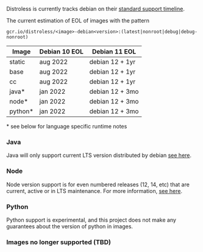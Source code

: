 Distroless is currently tracks debian on their [standard support timeline](https://wiki.debian.org/DebianReleases#Production_Releases).

The current estimation of EOL of images with the pattern 

`gcr.io/distroless/<image>-debian<version>:(latest|nonroot|debug|debug-nonroot)`

| Image       | Debian 10 EOL | Debian 11 EOL   |
| ----------- | ------------- | --------------- |
| static      | aug 2022      | debian 12 + 1yr |
| base        | aug 2022      | debian 12 + 1yr |
| cc          | aug 2022      | debian 12 + 1yr |
| java*       | jan 2022      | debian 12 + 3mo |
| node*       | jan 2022      | debian 12 + 3mo |
| python*     | jan 2022      | debian 12 + 3mo |

\* see below for language specific runtime notes


### Java
Java will only support current LTS version distributed by debian [see here](https://wiki.debian.org/Java).

### Node
Node version support is for even numbered releases (12, 14, etc) that are current, active or in LTS maintenance. For more information, [see here](https://nodejs.org/en/about/releases/).

### Python
Python support is experimental, and this project does not make any guarantees about the version of python in images.


### Images no longer supported (TBD)
